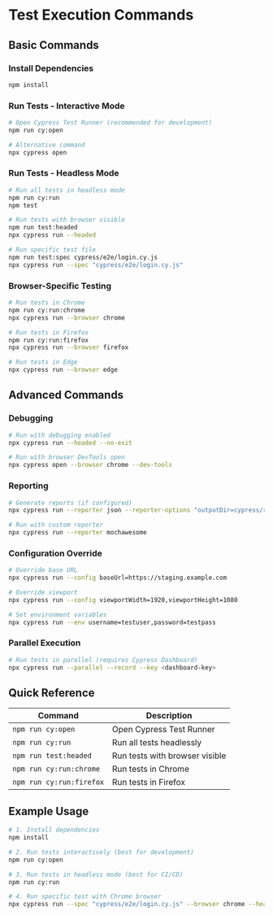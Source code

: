 # Test Execution Commands

## Basic Commands

### Install Dependencies
```bash
npm install
```

### Run Tests - Interactive Mode
```bash
# Open Cypress Test Runner (recommended for development)
npm run cy:open

# Alternative command
npx cypress open
```

### Run Tests - Headless Mode
```bash
# Run all tests in headless mode
npm run cy:run
npm test

# Run tests with browser visible
npm run test:headed
npx cypress run --headed

# Run specific test file
npm run test:spec cypress/e2e/login.cy.js
npx cypress run --spec "cypress/e2e/login.cy.js"
```

### Browser-Specific Testing
```bash
# Run tests in Chrome
npm run cy:run:chrome
npx cypress run --browser chrome

# Run tests in Firefox
npm run cy:run:firefox
npx cypress run --browser firefox

# Run tests in Edge
npx cypress run --browser edge
```

## Advanced Commands

### Debugging
```bash
# Run with debugging enabled
npx cypress run --headed --no-exit

# Run with browser DevTools open
npx cypress open --browser chrome --dev-tools
```

### Reporting
```bash
# Generate reports (if configured)
npx cypress run --reporter json --reporter-options "outputDir=cypress/reports"

# Run with custom reporter
npx cypress run --reporter mochawesome
```

### Configuration Override
```bash
# Override base URL
npx cypress run --config baseUrl=https://staging.example.com

# Override viewport
npx cypress run --config viewportWidth=1920,viewportHeight=1080

# Set environment variables
npx cypress run --env username=testuser,password=testpass
```

### Parallel Execution
```bash
# Run tests in parallel (requires Cypress Dashboard)
npx cypress run --parallel --record --key <dashboard-key>
```

## Quick Reference

| Command | Description |
|---------|-------------|
| `npm run cy:open` | Open Cypress Test Runner |
| `npm run cy:run` | Run all tests headlessly |
| `npm run test:headed` | Run tests with browser visible |
| `npm run cy:run:chrome` | Run tests in Chrome |
| `npm run cy:run:firefox` | Run tests in Firefox |

## Example Usage

```bash
# 1. Install dependencies
npm install

# 2. Run tests interactively (best for development)
npm run cy:open

# 3. Run tests in headless mode (best for CI/CD)
npm run cy:run

# 4. Run specific test with Chrome browser
npx cypress run --spec "cypress/e2e/login.cy.js" --browser chrome --headed
```
